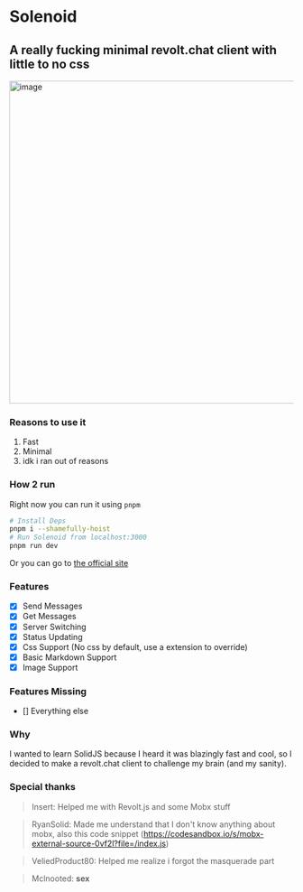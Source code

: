 # Solenoid
## A really fucking minimal revolt.chat client with little to no css

<img width="572" alt="image" src="https://user-images.githubusercontent.com/81704775/190916922-6ee9eb36-1214-4777-b5b6-f5ac871f0f23.png">


### Reasons to use it

1. Fast
2. Minimal
3. idk i ran out of reasons

### How 2 run
Right now you can run it using `pnpm`

```bash
# Install Deps
pnpm i --shamefully-hoist
# Run Solenoid from localhost:3000
pnpm run dev
```

Or you can go to [the official site](https://solenoid.vercel.app)

### Features

- [x] Send Messages
- [x] Get Messages
- [x] Server Switching
- [x] Status Updating
- [x] Css Support (No css by default, use a extension to override)
- [x] Basic Markdown Support
- [x] Image Support

### Features Missing

- [] Everything else

### Why
I wanted to learn SolidJS because I heard it was blazingly fast and cool, so I decided to make a revolt.chat client to challenge my brain (and my sanity).


### Special thanks

> Insert: Helped me with Revolt.js and some Mobx stuff

> RyanSolid: Made me understand that I don't know anything about mobx, also this code snippet (https://codesandbox.io/s/mobx-external-source-0vf2l?file=/index.js)

> VeliedProduct80: Helped me realize i forgot the masquerade part

> Mclnooted: **sex**
